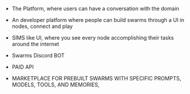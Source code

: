 * The Platform, where users can have a conversation with the domain

* An developer platform where people can build swarms through a UI in nodes, connect and play

* SIMS like UI, where you see every node accomplishing their tasks around the internet

* Swarms Discord BOT

* PAID API

* MARKETPLACE FOR PREBUILT SWARMS WITH SPECIFIC PROMPTS, MODELS, TOOLS, AND MEMORIES, 